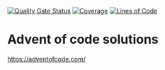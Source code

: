 [![Quality Gate Status](https://sonarcloud.io/api/project_badges/measure?project=odoral_adventofcode&metric=alert_status)](https://sonarcloud.io/summary/new_code?id=odoral_adventofcode)
[![Coverage](https://sonarcloud.io/api/project_badges/measure?project=odoral_adventofcode&metric=coverage)](https://sonarcloud.io/summary/new_code?id=odoral_adventofcode)
[![Lines of Code](https://sonarcloud.io/api/project_badges/measure?project=odoral_adventofcode&metric=ncloc)](https://sonarcloud.io/summary/new_code?id=odoral_adventofcode)

# Advent of code solutions
https://adventofcode.com/
